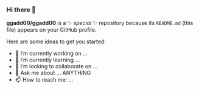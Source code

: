 ### Hi there 👋


**ggadd00/ggadd00** is a ✨ _special_ ✨ repository because its `README.md` (this file) appears on your GitHub profile.

Here are some ideas to get you started:

- 🔭 I’m currently working on ... 
- 🌱 I’m currently learning ... 
- 👯 I’m looking to collaborate on ...
- 💬 Ask me about ... ANYTHING
- 📫 How to reach me: ... 



